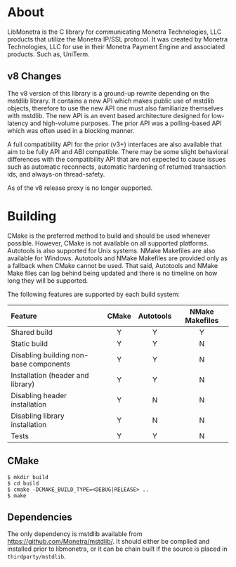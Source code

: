 About
=====

LibMonetra is the C library for communicating Monetra Technologies, LLC products
that utilize the Monetra IP/SSL protocol. It was created by Monetra Technologies, LLC
for use in their Monetra Payment Engine and associated products. Such
as, UniTerm.

v8 Changes
----------

The v8 version of this library is a ground-up rewrite depending on the mstdlib library.  It 
contains a new API which makes public use of mstdlib objects, therefore to use the new
API one must also familiarize themselves with mstdlib.  The new API is an event based
architecture designed for low-latency and high-volume purposes.  The prior API was a
polling-based API which was often used in a blocking manner.

A full compatibility API for the prior (v3+) interfaces are also available that aim to be
fully API and ABI  compatible.  There may be some slight behavioral differences with the
compatibility API that are not expected to cause issues such as automatic reconnects,
automatic hardening of returned transaction ids, and always-on thread-safety.

As of the v8 release proxy is no longer supported.

Building
========

CMake is the preferred method to build and should be used whenever possible.
However, CMake is not available on all supported platforms. Autotools is also
supported for Unix systems. NMake Makefiles are also available for Windows.
Autotools and NMake Makefiles are provided only as a fallback when CMake cannot
be used. That said, Autotools and NMake Make files can lag behind being updated
and there is no  timeline on how long they will be supported.

The following features are supported by each build system:

Feature                                | CMake | Autotools | NMake Makefiles
:--------------------------------------|:-----:|:---------:|:--------------:
Shared build                           | Y     | Y         | Y
Static build                           | Y     | Y         | N
Disabling building non-base components | Y     | Y         | N
Installation (header and library)      | Y     | Y         | N
Disabling header installation          | Y     | N         | N
Disabling library installation         | Y     | N         | N
Tests                                  | Y     | Y         | N

CMake
-----

    $ mkdir build
    $ cd build
    $ cmake -DCMAKE_BUILD_TYPE=<DEBUG|RELEASE> ..
    $ make


Dependencies
------------

The only dependency is mstdlib available from https://github.com/Monetra/mstdlib/.
It should either be compiled and installed prior to libmonetra, or it can be
chain built if the source is placed in `thirdparty/mstdlib`. 

